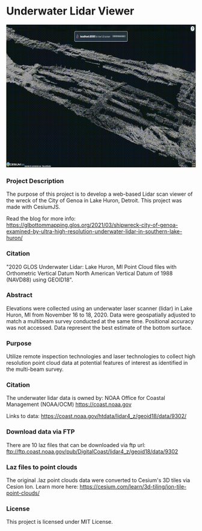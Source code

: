 # Underwater Lidar Viewer

![Alt text](screenshots/shipwreck-record.gif?raw=true "Title")

### Project Description
The purpose of this project is to develop a web-based Lidar scan viewer of the wreck of the City of Genoa in Lake Huron, Detroit. This project was made with CesiumJS.

Read the blog for more info:
https://glbottommapping.glos.org/2021/03/shipwreck-city-of-genoa-examined-by-ultra-high-resolution-underwater-lidar-in-southern-lake-huron/


### Citation
"2020 GLOS Underwater Lidar: Lake Huron, MI Point Cloud files with Orthometric Vertical Datum North American Vertical Datum of 1988 (NAVD88) using GEOID18".

### Abstract
Elevations were collected using an underwater laser scanner (lidar) in Lake Huron, MI from November 16 to 18, 2020. Data were geospatially adjusted to match a multibeam survey conducted at the same time. Positional accuracy was not accessed. Data represent the best estimate of the bottom surface.

### Purpose
Utilize remote inspection technologies and laser technologies to collect high resolution point cloud data at potential features of interest as identified in the multi-beam survey. 	

### Citation
The underwater lidar data is owned by: 
 NOAA Office for Coastal Management (NOAA/OCM) 
 https://coast.noaa.gov

 Links to data:
 https://coast.noaa.gov/htdata/lidar4_z/geoid18/data/9302/

### Download data via FTP
There are 10 laz files that can be downloaded via ftp url:
ftp://ftp.coast.noaa.gov/pub/DigitalCoast/lidar4_z/geoid18/data/9302

### Laz files to point clouds

The original .laz point clouds data were converted to Cesium's 3D tiles via Cesion Ion. Learn more here:
https://cesium.com/learn/3d-tiling/ion-tile-point-clouds/

### License
This project is licensed under MIT License.